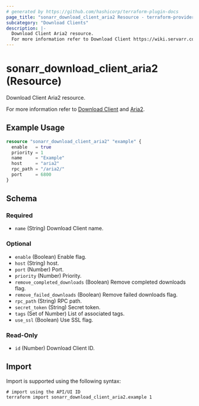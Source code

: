 ```yaml
---
# generated by https://github.com/hashicorp/terraform-plugin-docs
page_title: "sonarr_download_client_aria2 Resource - terraform-provider-sonarr"
subcategory: "Download Clients"
description: |-
  Download Client Aria2 resource.
  For more information refer to Download Client https://wiki.servarr.com/sonarr/settings#download-clients and Aria2 https://wiki.servarr.com/sonarr/supported#aria2.
---
```


# sonarr_download_client_aria2 (Resource)

<!-- subcategory:Download Clients -->Download Client Aria2 resource.
For more information refer to [Download Client](https://wiki.servarr.com/sonarr/settings#download-clients) and [Aria2](https://wiki.servarr.com/sonarr/supported#aria2).

## Example Usage

```terraform
resource "sonarr_download_client_aria2" "example" {
  enable   = true
  priority = 1
  name     = "Example"
  host     = "aria2"
  rpc_path = "/aria2/"
  port     = 6800
}
```

<!-- schema generated by tfplugindocs -->
## Schema

### Required

- `name` (String) Download Client name.

### Optional

- `enable` (Boolean) Enable flag.
- `host` (String) host.
- `port` (Number) Port.
- `priority` (Number) Priority.
- `remove_completed_downloads` (Boolean) Remove completed downloads flag.
- `remove_failed_downloads` (Boolean) Remove failed downloads flag.
- `rpc_path` (String) RPC path.
- `secret_token` (String) Secret token.
- `tags` (Set of Number) List of associated tags.
- `use_ssl` (Boolean) Use SSL flag.

### Read-Only

- `id` (Number) Download Client ID.

## Import

Import is supported using the following syntax:

```shell
# import using the API/UI ID
terraform import sonarr_download_client_aria2.example 1
```
